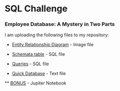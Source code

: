 # SQL Challenge
### Employee Database: A Mystery in Two Parts
I am uploading the following files to my repository:

* [Entity Relationship Diagram](EmployeeSQL/QuickDBD-Free%20Diagram.png) - Image file 

* [Schemata table](EmployeeSQL/QuickDBD-Free%20Diagram.sql) - SQL file

* [Queries](EmployeeSQL/query.sql) - SQL file

* [Quick Database](EmployeeSQL/quickdbd.txt) - Text file

** [BONUS](SQL_pandas.ipynb) - Jupiter Notebook
